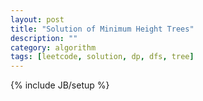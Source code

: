 ```yaml
---
layout: post
title: "Solution of Minimum Height Trees"
description: ""
category: algorithm
tags: [leetcode, solution, dp, dfs, tree]
---
```

{% include JB/setup %}
